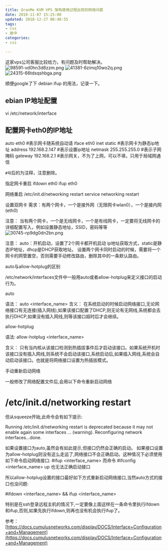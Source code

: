 ```yaml
---
title: OranMe KVM VPS 架构使用过程出现的网络问题
date: 2018-11-07 15:25:00
updated: 2018-12-27 08:48:55
tags: 
- css
- 居中
categories: 
- css

---
```

这家vps公司客服比较给力，有问题及时帮助解决。
![98591-vd0hn3d8zzm.png](https://imgs.gnux.cn/usr/uploads/2018/11/1798129308.png)
![41381-6zimq10wo2q.png](https://imgs.gnux.cn/usr/uploads/2018/11/3147619896.png)
![24315-66tdsqshbga.png](https://imgs.gnux.cn/usr/uploads/2018/11/1177959387.png)

顺便google了下 debian ifup 的用法，记录一下。
## ebian IP地址配置
vi /etc/network/interface


<!--more-->


## 配置网卡eth0的IP地址
auto eth0 #表示网卡随系统自动请
iface eth0 inet static #表示网卡为静态ip地址
address 192.168.2.147 #表示设置ip地址
netmask 255.255.255.0 #表示子网掩码
gateway 192.168.2.1 #表示网关，不为了上网，可以不填，只用于局域网通信

`#号`后的为注释，注意删除。

指定网卡重启
ifdown eth0
ifup eth0

网络重启
/etc/init.d/networking restart
service networking restart

设置双网卡
需求：有两个网卡，一个是接外网（无限网卡wlan0），一个是接内网(eth0)

注意：
当有两个网卡，一个是无线网卡，一个是有线网卡，一定要将无线网卡的详细配置写入，例如设置静态地址，SSID，密码等等
![30745-rp9dg0dn2bn.png](https://imgs.gnux.cn/usr/uploads/2018/11/2353351053.png)

注意：
auto：开机启动，设置了2个网卡都开机启动
ip地址获取方式，static是静态IP地址，dhcp是DHCP获取地址。
设置两个网卡同时启动的时候，需要将一个网卡的网管置空，否则需要手动修改路由，删除其中的一条默认路由。

auto与allow-hotplug的区别

/etc/network/interfaces文件中一般用auto或者allow-hotplug来定义接口的启动行为。

auto

语法：
auto <interface_name>
含义：
在系统启动的时候启动网络接口,无论网络接口有无连接(插入网线),如果该接口配置了DHCP,则无论有无网线,系统都会去执行DHCP,如果没有插入网线,则等该接口超时后才会继续。

allow-hotplug

语法:
allow-hotplug <interface_name>

含义：
只有当内核从该接口检测到热插拔事件后才启动该接口。如果系统开机时该接口没有插入网线,则系统不会启动该接口,系统启动后,如果插入网线,系统会自动启动该接口。也就是将网络接口设置为热插拔模式。

手动重新启动网络

一般修改了网络配置文件后,会用以下命令重新启动网络
# /etc/init.d/networking restart
但从squeeze开始,此命令会有如下提示:


Running /etc/init.d/networking restart is deprecated because it may not enable again some interfaces … (warning).
Reconfiguring network interfaces…done.

如果设置接口为auto,虽然会有如此提示,但接口仍然会正确的启动。
如果接口设置为allow-hotplug则没有这么走运了,网络接口不会正确启动。这种情况下必须使用如下命令启动网络接口:
#ifup <interface_name>
而命令
#ifconfig <interface_name> up
也无法正确启动接口

所以allow-hotplug设置的接口最好如下方式重新启动网络接口,当然auto方式的接口也没问题:

#ifdown <interface_name> && ifup <interface_name>

特别是在ssh登录远程主机的情况下,一定要像上面这样在一条命令里执行ifdown和ifup,否则,如果先执行ifdown,则再也没有机会执行ifup了。

参考：[https://docs.cumulusnetworks.com/display/DOCS/Interface+Configuration+and+Management](https://docs.cumulusnetworks.com/display/DOCS/Interface+Configuration+and+Management)